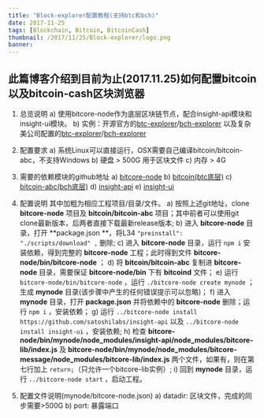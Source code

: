```yaml
---
title: "Block-explorer配置教程(支持btc和bch)"
date: 2017-11-25
tags: [Blockchain, Bitcoin, BitcoinCash]
thumbnail: /2017/11/25/Block-explorer/logo.png
banner: 
---
```

## 此篇博客介绍到目前为止(2017.11.25)如何配置bitcoin以及bitcoin-cash区块浏览器

1. 总览说明
	a) 使用bitcore-node作为底层区块链节点，配合insight-api模块和insight-ui模块。
	b) 实例：开源官方的[btc-explorer](https://insight.bitpay.com/)/[bch-explorer](https://bch-insight.bitpay.com/) 以及复杂美公司配置的[btc-explorer](http://118.31.213.53:3001/insight/)/[bch-explorer](http://118.31.213.53:3002/insight/)

2. 配置要求
	a) 系统Linux可以直接运行，OSX需要自己编译bitcoin/bitcoin-abc，不支持Windows
	b) 硬盘 > 500G 用于区块文件
	c) 内存 > 4G

3. 需要的依赖模块的github地址
	a) [bitcore-node](https://github.com/satoshilabs/bitcore-node)
	b) [bitcoin(btc底层)](https://github.com/satoshilabs/bitcoin)
	c) [bitcoin-abc(bch底层)](https://github.com/satoshilabs/bitcoin-abc)
	d) [insight-api](https://github.com/satoshilabs/insight-api)
	e) [insight-ui](https://github.com/bitpay/insight)
4. 配置说明
	其中加粗为相应工程项目/目录/文件。
	a) 按照上述git地址，clone **bitcore-node** 项目及 **bitcoin/bitcoin-abc** 项目；其中前者可以使用git clone最新版本，后两者直接下载最新release版本;
	b) 进入 **bitcore-node** 目录，打开 **package.json **，将L34  `"preinstall": "./scripts/download" ,` 删除;
	c) 进入 **bitcore-node** 目录，运行 `npm i`  安装依赖，得到完整的 **bitcore-node** 工程；此时得到文件 **bitcore-node/bin/bitcore-node** ； 
	d) 将 **bitcoin/bitcoin-abc** 复制进 **bitcore-node** 目录，需要保证 **bitcore-node/bin** 下有 **bitcoind** 文件；
	e) 运行 `bitcore-node/bin/bitcore-node` ，运行 `./bitcore-node create mynode` ；生成 **mynode** 目录(该步骤中产生的任何错误提示可以忽略)；
	f) 进入 **mynode** 目录，打开 **package.json** 并将依赖中的 **bitcore-node** 删除；运行 `npm i` ，安装依赖；
	g) 运行 `../bitcore-node install https://github.com/satoshilabs/insight-api` 以及 `../bitcore-node install insight-ui` ，安装依赖;
	h) 检查 **bitcore-node/bin/mynode/node_modules/insight-api/node_modules/bitcore-lib/index.js** 及 **bitcore-node/bin/mynode/node_modules/bitcore-message/node_modules/bitcore-lib/index.js** 两个文件，如果有，则在第七行加上 `return;`（只允许一个bitcore-lib实例）;
	i) 回到 **mynode** 目录，运行 `../bitcore-node start` ，启动工程。
5. 配置文件说明(mynode/bitcore-node.json)
	a) datadir: 区块文件，完成的同步需要>500G
	b) port: 暴露端口








